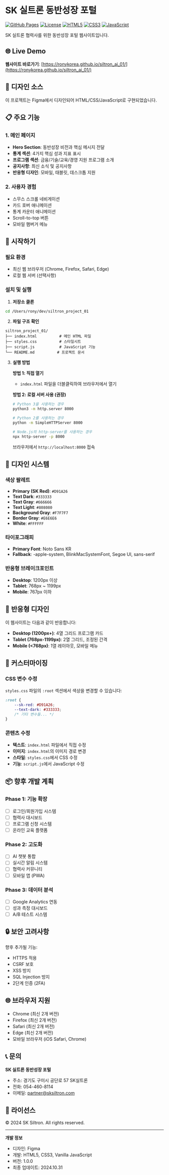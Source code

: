 # SK 실트론 동반성장 포털

[![GitHub Pages](https://img.shields.io/badge/GitHub%20Pages-Live-success?style=flat-square&logo=github)](https://ronykorea.github.io/siltron_ai_01/)
[![License](https://img.shields.io/badge/License-Proprietary-red?style=flat-square)](LICENSE)
[![HTML5](https://img.shields.io/badge/HTML5-E34F26?style=flat-square&logo=html5&logoColor=white)](https://developer.mozilla.org/en-US/docs/Web/HTML)
[![CSS3](https://img.shields.io/badge/CSS3-1572B6?style=flat-square&logo=css3&logoColor=white)](https://developer.mozilla.org/en-US/docs/Web/CSS)
[![JavaScript](https://img.shields.io/badge/JavaScript-F7DF1E?style=flat-square&logo=javascript&logoColor=black)](https://developer.mozilla.org/en-US/docs/Web/JavaScript)

SK 실트론 협력사를 위한 동반성장 포털 웹사이트입니다.

## 🌐 Live Demo

**웹사이트 바로가기**: [https://ronykorea.github.io/siltron_ai_01/](https://ronykorea.github.io/siltron_ai_01/)

## 🎨 디자인 소스

이 프로젝트는 Figma에서 디자인되어 HTML/CSS/JavaScript로 구현되었습니다.

## 📋 주요 기능

### 1. 메인 페이지
- **Hero Section**: 동반성장 비전과 핵심 메시지 전달
- **통계 섹션**: 4가지 핵심 성과 지표 표시
- **프로그램 섹션**: 금융/기술/교육/경영 지원 프로그램 소개
- **공지사항**: 최신 소식 및 공지사항
- **반응형 디자인**: 모바일, 태블릿, 데스크톱 지원

### 2. 사용자 경험
- 스무스 스크롤 네비게이션
- 카드 호버 애니메이션
- 통계 카운터 애니메이션
- Scroll-to-top 버튼
- 모바일 햄버거 메뉴

## 🚀 시작하기

### 필요 환경
- 최신 웹 브라우저 (Chrome, Firefox, Safari, Edge)
- 로컬 웹 서버 (선택사항)

### 설치 및 실행

1. **저장소 클론**
```bash
cd /Users/rony/dev/siltron_project_01
```

2. **파일 구조 확인**
```
siltron_project_01/
├── index.html          # 메인 HTML 파일
├── styles.css          # 스타일시트
├── script.js           # JavaScript 기능
└── README.md          # 프로젝트 문서
```

3. **실행 방법**

   **방법 1: 직접 열기**
   - `index.html` 파일을 더블클릭하여 브라우저에서 열기

   **방법 2: 로컬 서버 사용 (권장)**
   ```bash
   # Python 3을 사용하는 경우
   python3 -m http.server 8000
   
   # Python 2를 사용하는 경우
   python -m SimpleHTTPServer 8000
   
   # Node.js의 http-server를 사용하는 경우
   npx http-server -p 8000
   ```
   
   브라우저에서 `http://localhost:8000` 접속

## 🎨 디자인 시스템

### 색상 팔레트
- **Primary (SK Red)**: `#D91A26`
- **Text Dark**: `#333333`
- **Text Gray**: `#666666`
- **Text Light**: `#808080`
- **Background Gray**: `#F7F7F7`
- **Border Gray**: `#E6E6E6`
- **White**: `#FFFFFF`

### 타이포그래피
- **Primary Font**: Noto Sans KR
- **Fallback**: -apple-system, BlinkMacSystemFont, Segoe UI, sans-serif

### 반응형 브레이크포인트
- **Desktop**: 1200px 이상
- **Tablet**: 768px ~ 1199px
- **Mobile**: 767px 이하

## 📱 반응형 디자인

이 웹사이트는 다음과 같이 반응합니다:

- **Desktop (1200px+)**: 4열 그리드 프로그램 카드
- **Tablet (768px-1199px)**: 2열 그리드, 조정된 간격
- **Mobile (<768px)**: 1열 레이아웃, 모바일 메뉴

## 🔧 커스터마이징

### CSS 변수 수정
`styles.css` 파일의 `:root` 섹션에서 색상을 변경할 수 있습니다:

```css
:root {
    --sk-red: #D91A26;
    --text-dark: #333333;
    /* 기타 변수들... */
}
```

### 콘텐츠 수정
- **텍스트**: `index.html` 파일에서 직접 수정
- **이미지**: `index.html`의 이미지 경로 변경
- **스타일**: `styles.css`에서 CSS 수정
- **기능**: `script.js`에서 JavaScript 수정

## 📦 향후 개발 계획

### Phase 1: 기능 확장
- [ ] 로그인/회원가입 시스템
- [ ] 협력사 대시보드
- [ ] 프로그램 신청 시스템
- [ ] 온라인 교육 플랫폼

### Phase 2: 고도화
- [ ] AI 챗봇 통합
- [ ] 실시간 알림 시스템
- [ ] 협력사 커뮤니티
- [ ] 모바일 앱 (PWA)

### Phase 3: 데이터 분석
- [ ] Google Analytics 연동
- [ ] 성과 측정 대시보드
- [ ] A/B 테스트 시스템

## 🔒 보안 고려사항

향후 추가될 기능:
- HTTPS 적용
- CSRF 보호
- XSS 방지
- SQL Injection 방지
- 2단계 인증 (2FA)

## 🌐 브라우저 지원

- Chrome (최신 2개 버전)
- Firefox (최신 2개 버전)
- Safari (최신 2개 버전)
- Edge (최신 2개 버전)
- 모바일 브라우저 (iOS Safari, Chrome)

## 📞 문의

**SK 실트론 동반성장 포털**
- 주소: 경기도 구미시 공단로 57 SK실트론
- 전화: 054-460-8114
- 이메일: partner@sksiltron.com

## 📄 라이선스

© 2024 SK Siltron. All rights reserved.

---

**개발 정보**
- 디자인: Figma
- 개발: HTML5, CSS3, Vanilla JavaScript
- 버전: 1.0.0
- 최종 업데이트: 2024.10.31

